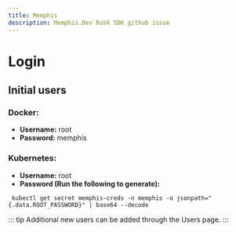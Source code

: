 ```yaml
---
title: Memphis 
description: Memphis.Dev Rusk SDK github issue
---
```

<script setup>
import ContainerLink from '/components/ContainerLink.Vue'
</script>
# Login

## Initial users

### Docker:

* **Username:** root
* **Password:** memphis

### Kubernetes:

* **Username:** root
* **Password (Run the following to generate):**

```
 kubectl get secret memphis-creds -n memphis -o jsonpath="{.data.ROOT_PASSWORD}" | base64 --decode
```

::: tip
Additional new users can be added through the <ContainerLink url='./users'>Users page</ContainerLink>.
:::
